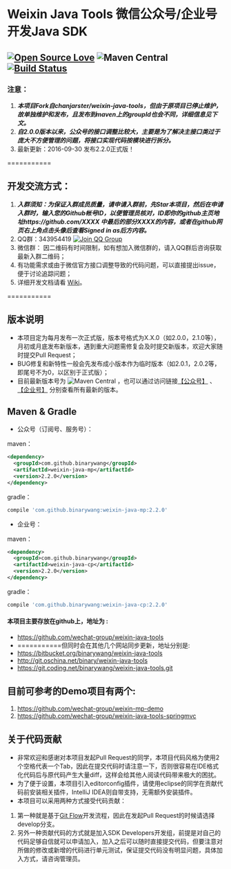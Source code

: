 # Weixin Java Tools 微信公众号/企业号开发Java SDK
## [![Open Source Love](https://badges.frapsoft.com/os/v1/open-source.svg?v=103)](https://github.com/ellerbrock/open-source-badge/)     ![Maven Central](https://img.shields.io/maven-central/v/com.github.binarywang/weixin-java-parent.svg)  [![Build Status](https://travis-ci.org/wechat-group/weixin-java-tools.svg?branch=develop)](https://travis-ci.org/wechat-group/weixin-java-tools)


### 注意：
1. ***本项目Fork自chanjarster/weixin-java-tools，但由于原项目已停止维护，故单独维护和发布，且发布到maven上的groupId也会不同，详细信息见下文。***
1. ***自2.0.0版本以来，公众号的接口调整比较大，主要是为了解决主接口类过于庞大不方便管理的问题，将接口实现代码按模块进行拆分。***
1. 最新更新：2016-09-30 发布2.2.0正式版！

===========

## 开发交流方式：
1. ***入群须知：为保证入群成员质量，请申请入群前，先Star本项目，然后在申请入群时，输入您的Github帐号ID，以便管理员核对，ID即你的github主页地址https://github.com/XXXX 中最后的部分XXXX的内容，或者在github网页右上角点击头像后查看Signed in as后方内容。***
1. QQ群：343954419 [![Join QQ Group](http://pub.idqqimg.com/wpa/images/group.png)](http://shang.qq.com/wpa/qunwpa?idkey=078f7a153d243853e24cf2b542e7a6ccbf2a592bc138080f84d11297f736ec46)
1. 微信群： 因二维码有时间限制，如有想加入微信群的，请入QQ群后咨询获取最新入群二维码；
1. 有功能需求或由于微信官方接口调整导致的代码问题，可以直接提出issue，便于讨论追踪问题；
1. 详细开发文档请看 [Wiki](https://github.com/wechat-group/weixin-java-tools/wiki)。

===========

## 版本说明
* 本项目定为每月发布一次正式版，版本号格式为X.X.0（如2.0.0，2.1.0等），月初或月底发布新版本，遇到重大问题需修复会及时提交新版本，欢迎大家随时提交Pull Request；
* BUG修复和新特性一般会先发布成小版本作为临时版本（如2.0.1，2.0.2等，即尾号不为0，以区别于正式版）；
* 目前最新版本号为 ![Maven Central](https://img.shields.io/maven-central/v/com.github.binarywang/weixin-java-parent.svg) ，也可以通过访问链接[【公众号】](http://search.maven.org/#search%7Cgav%7C1%7Cg%3A%22com.github.binarywang%22%20AND%20a%3A%22weixin-java-mp%22) 、[【企业号】](http://search.maven.org/#search%7Cgav%7C1%7Cg%3A%22com.github.binarywang%22%20AND%20a%3A%22weixin-java-cp%22)
分别查看所有最新的版本。 

## Maven & Gradle

* 公众号（订阅号、服务号）：

maven：
```xml
<dependency>
  <groupId>com.github.binarywang</groupId>
  <artifactId>weixin-java-mp</artifactId>
  <version>2.2.0</version>
</dependency>
```
gradle：
```groovy
compile 'com.github.binarywang:weixin-java-mp:2.2.0'
```

* 企业号：

maven：
```xml
<dependency>
  <groupId>com.github.binarywang</groupId>
  <artifactId>weixin-java-cp</artifactId>
  <version>2.2.0</version>
</dependency>
```
gradle：
```groovy
compile 'com.github.binarywang:weixin-java-cp:2.2.0'
```

#### 本项目主要存放在github上，地址为 :
* https://github.com/wechat-group/weixin-java-tools
* ===========但同时会在其他几个网站同步更新，地址分别是:
* https://bitbucket.org/binarywang/weixin-java-tools
* http://git.oschina.net/binary/weixin-java-tools
* https://git.coding.net/binarywang/weixin-java-tools.git


## 目前可参考的Demo项目有两个:
1. https://github.com/wechat-group/weixin-mp-demo
1. https://github.com/wechat-group/weixin-java-tools-springmvc

## 关于代码贡献
* 非常欢迎和感谢对本项目发起Pull Request的同学，本项目代码风格为使用2个空格代表一个Tab，因此在提交代码时请注意一下，否则很容易在IDE格式化代码后与原代码产生大量diff，这样会给其他人阅读代码带来极大的困扰。
* 为了便于设置，本项目引入editorconfig插件，请使用eclipse的同学在贡献代码前安装相关插件，IntelliJ IDEA则自带支持，无需额外安装插件。
* 本项目可以采用两种方式接受代码贡献：

1. 第一种就是基于[Git Flow](https://www.atlassian.com/git/tutorials/comparing-workflows/gitflow-workflow)开发流程，因此在发起Pull Request的时候请选择develop分支。
1. 另外一种贡献代码的方式就是加入SDK Developers开发组，前提是对自己的代码足够自信就可以申请加入，加入之后可以随时直接提交代码，但要注意对所做的修改或新增的代码进行单元测试，保证提交代码没有明显问题，具体加入方式，请咨询管理员。
